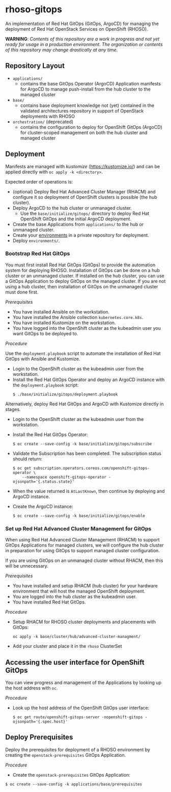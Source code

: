 # rhoso-gitops

An implementation of Red Hat GitOps (GitOps, ArgoCD) for managing the
deployment of Red Hat OpenStack Services on OpenShift (RHOSO).

**WARNING**: _Contents of this repository are a work in progress and not yet
ready for usage in a production environment. The organization or contents of
this repository may change drastically at any time._

## Repository Layout

* `applications/`
    * contains the base GitOps Operator (ArgoCD) Application manifests for
      ArgoCD to manage push-install from the hub cluster to the managed cluster
* `base/`
    * contains base deployment knowledge not (yet) contained in the validated
      architectures repository in support of OpenStack deployments with RHOSO
* `orchestration/` (deprecated)
    * contains the configuration to deploy for OpenShift GitOps (ArgoCD)
      for cluster-scoped management on both the hub cluster and managed cluster

## Deployment

Manifests are managed with _kustomize_ (https://kustomize.io/) and can be
applied directly with `oc apply -k <directory>`.

Expected order of operations is:

* (optional) Deploy Red Hat Advanced Cluster Manager (RHACM) and configure it
  so deployment of OpenShift clusters is possible (the hub cluster).
* Deploy ArgoCD to the hub cluster or unmanaged cluster.
  * Use the `base/initialize/gitops/` directory to deploy Red Hat OpenShift
    GitOps and the initial ArgoCD deployment.
* Create the base Applications from `applications/` to the hub or unmanaged cluster.
* Create your [environments](https://github.com/openstack-gitops/environments)
  in a private repository for deployment.
* Deploy `environments/`.

### Bootstrap Red Hat GitOps

You must first install Red Hat GitOps (GitOps) to provide the automation system
for deploying RHOSO. Installation of GitOps can be done on a hub cluster or an
unmanaged cluster. If installed on the hub cluster, you can use a GitOps
Application to deploy GitOps on the managed cluster. If you are not using a hub
cluster, then installation of GitOps on the unmanaged cluster must done first.

_Prerequisites_

* You have installed Ansible on the workstation.
* You have installed the Ansible collection `kubernetes.core.k8s`.
* You have installed Kustomize on the workstation.
* You have logged into the OpenShift cluster as the kubeadmin user you want GitOps to be deployed to.

_Procedure_

Use the `deployment.playbook` script to automate the installation of Red Hat GitOps with Ansible and Kustomize.

* Login to the OpenShift cluster as the kubeadmin user from the workstation.
* Install the Red Hat GitOps Operator and deploy an ArgoCD instance with the `deployment.playbook` script:
  ```
  $ ./base/initialize/gitops/deployment.playbook
  ```
Alternatively, deploy Red Hat GitOps and ArgoCD with Kustomize directly in stages.

* Login to the OpenShift cluster as the kubeadmin user from the workstation.
* Install the Red Hat GitOps Operator:
  ```
  $ oc create --save-config -k base/initialize/gitops/subscribe
  ```
* Validate the Subscription has been completed. The subscription status should return:
  ```
  $ oc get subscription.operators.coreos.com/openshift-gitops-operator \
      --namespace openshift-gitops-operator -ojsonpath='{.status.state}'
  ```
* When the value returned is `AtLastKnown`, then continue by deploying and ArgoCD instance.

* Create the ArgoCD instance:
  ```
  $ oc create --save-config -k base/initialize/gitops/enable
  ```

### Set up Red Hat Advanced Cluster Management for GitOps

When using Red Hat Advanced Cluster Management (RHACM) to support GitOps
Applications for managed clusters, we will configure the hub cluster in
preparation for using GitOps to support managed cluster configuration.

If you are using GitOps on an unmanaged cluster without RHACM, then this will
be unnecessary.

_Prerequisites_

* You have installed and setup RHACM (hub cluster) for your hardware
  environment that will host the managed OpenShift deployment.
* You are logged into the hub cluster as the kubeadmin user.
* You have installed Red Hat GitOps.

_Procedure_

* Setup RHACM for RHOSO cluster deployments and placements with GitOps:
  ```
  oc apply -k base/cluster/hub/advanced-cluster-managment/
  ```
* Add your cluster and place it in the `rhoso` ClusterSet

## Accessing the user interface for OpenShift GitOps

You can view progress and management of the Applications by looking up the host
address with `oc`.

_Procedure_

* Look up the host address of the OpenShift GitOps user interface:
  ```
  $ oc get route/openshift-gitops-server -nopenshift-gitops -ojsonpath='{.spec.host}'
  ```

## Deploy Prerequisites

Deploy the prerequisites for deployment of a RHOSO environment by creating the
`openstack-prerequisites` GitOps Application.

_Procedure_

* Create the `openstack-prerequisites` GitOps Application:
```
$ oc create --save-config -k applications/base/prerequisites
```
